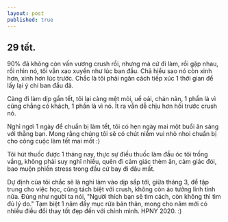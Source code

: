 ```yaml
---
layout: post
published: true
---
```

## 29 tết.

90% đã không còn vấn vương crush rồi, nhưng mà cứ đi làm, rồi gặp nhau, rồi nhìn nó, tôi vẫn xao xuyến như lúc ban đầu. Chả hiểu sao nó còn xinh hơn, xinh hơn lúc trước. Chắc là tôi phải ngăn cách tiếp xúc 1 thời gian để lấy lại ý chí ban đầu đã.

Càng đi làm dịp gần tết, tôi lại càng mệt mỏi, uể oải, chán nản, 1 phần là vì cũng chẳng có khách, 1 phần là vì nó. Ít ra vẫn dễ chịu hơn hồi trước crush nó.

Nghỉ ngơi 1 ngày để chuẩn bị làm tết, tôi có hẹn ngày mai một buổi ăn sáng với thằng bạn. Mong rằng chúng tôi sẽ có chút niềm vui nhỏ nhoi chuẩn bị cho công cuộc làm tết mai mốt :)

Tôi hút thuốc được 1 tháng nay, thực sự điếu thuốc làm đầu óc tôi trống vắng, không phải suy nghĩ nhiều, quên đi cảm giác thèm ăn, cảm giác đói, bao muộn phiền stress trong đầu cứ bay đi đâu mất. 

Dự định của tôi chắc sẽ là nghỉ làm vào dịp sắp tới, giữa tháng 3, để tập trung cho việc học, cũng tách biệt với crush, không còn ảo tưởng linh tinh nữa. Đúng như người ta nói, "Người thích bạn sẽ tìm cách, còn không thì tìm đủ lý do." Tạm biệt 1 năm đầy mục rữa bản thân, mong cho năm mới có nhiều điều đổi thay tốt đẹp đến với chính mình. HPNY 2020. :) 
